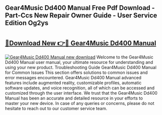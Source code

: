 ## Gear4Music Dd400 Manual Free Pdf Download - Part-Ccs New Repair Owner Guide - User Service Edition Og2ys

# <h2><a href="http://cf27590.oget.top/?id=Gear4Music+Dd400+Manual">🔗Download New 👉🔴 Gear4Music Dd400 Manual</a></h2>

[![Gear4Music Dd400 Manual new download](https://i.imgur.com/5g1atiW.png)](http://cf27590.oget.top/?id=Gear4Music+Dd400+Manual)
Welcome to the Gear4Music Dd400 Manual user manual, your ultimate resource for understanding and using your new product. Troubleshooting Guide Gear4Music Dd400 Manual for Common Issues This section offers solutions to common issues and error messages encountered. Gear4Music Dd400 Manual advanced features include augmented reality, customizable profiles, automatic software updates, and voice recognition, all of which can be accessed and customized through the user interface. We trust that the Gear4Music Dd400 Manual has been an accurate and detailed resource in your efforts to master your new device. In case of any queries or concerns, please do not hesitate to reach out to our customer service team.
